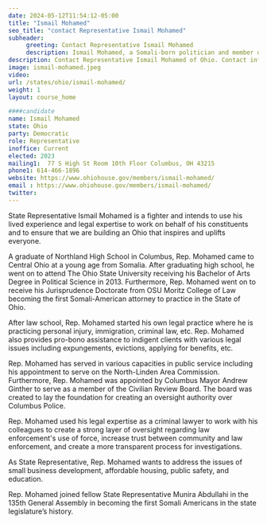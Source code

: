```yaml
---
date: 2024-05-12T11:54:12-05:00
title: "Ismail Mohamed"
seo_title: "contact Representative Ismail Mohamed"
subheader:
     greeting: Contact Representative Ismail Mohamed
     description: Ismail Mohamed, a Somali-born politician and member of the Democratic Party, serves in the Ohio House of Representatives, representing District 3. He assumed office on January 1, 2023. State Representative Ismail Mohamed is a fighter and intends to use his lived experience and legal expertise to work on behalf of his constituents and to ensure that we are building an Ohio that inspires and uplifts everyone.
description: Contact Representative Ismail Mohamed of Ohio. Contact information for Ismail Mohamed includes email address, phone number, and mailing address.
image: ismail-mohamed.jpeg
video:
url: /states/ohio/ismail-mohamed/
weight: 1
layout: course_home

####candidate
name: Ismail Mohamed
state: Ohio
party: Democratic
role: Representative
inoffice: Current
elected: 2023
mailing1:  77 S High St Room 10th Floor Columbus, OH 43215
phone1: 614-466-1896
website: https://www.ohiohouse.gov/members/ismail-mohamed/
email : https://www.ohiohouse.gov/members/ismail-mohamed/
twitter:
---
```

State Representative Ismail Mohamed is a fighter and intends to use his lived experience and legal expertise to work on behalf of his constituents and to ensure that we are building an Ohio that inspires and uplifts everyone.

A graduate of Northland High School in Columbus, Rep. Mohamed came to Central Ohio at a young age from Somalia. After graduating high school, he went on to attend The Ohio State University receiving his Bachelor of Arts Degree in Political Science in 2013. Furthermore, Rep. Mohamed went on to receive his Jurisprudence Doctorate from OSU Moritz College of Law becoming the first Somali-American attorney to practice in the State of Ohio.

After law school, Rep. Mohamed started his own legal practice where he is practicing personal injury, immigration, criminal law, etc. Rep. Mohamed also provides pro-bono assistance to indigent clients with various legal issues including expungements, evictions, applying for benefits, etc.

Rep. Mohamed has served in various capacities in public service including his appointment to serve on the North-Linden Area Commission. Furthermore, Rep. Mohamed was appointed by Columbus Mayor Andrew Ginther to serve as a member of the Civilian Review Board. The board was created to lay the foundation for creating an oversight authority over Columbus Police.

Rep. Mohamed used his legal expertise as a criminal lawyer to work with his colleagues to create a strong layer of oversight regarding law enforcement's use of force, increase trust between community and law enforcement, and create a more transparent process for investigations.

As State Representative, Rep. Mohamed wants to address the issues of small business development, affordable housing, public safety, and education.  

Rep. Mohamed joined fellow State Representative Munira Abdullahi in the 135th General Assembly in becoming the first Somali Americans in the state legislature’s history.
